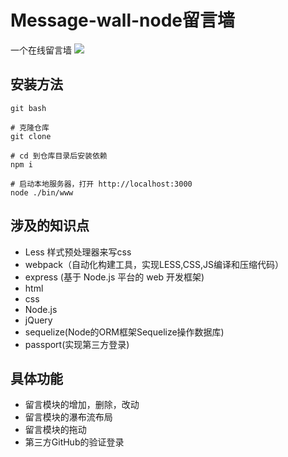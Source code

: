 # Message-wall-node留言墙

一个在线留言墙
![](https://upload-images.jianshu.io/upload_images/3429455-918f418e5f18dcd0.png?imageMogr2/auto-orient/strip%7CimageView2/2/w/1240)

## 安装方法
```
git bash

# 克隆仓库
git clone 

# cd 到仓库目录后安装依赖
npm i

# 启动本地服务器，打开 http://localhost:3000
node ./bin/www

```

## 涉及的知识点
- Less 样式预处理器来写css  
- webpack（自动化构建工具，实现LESS,CSS,JS编译和压缩代码）  
- express (基于 Node.js 平台的 web 开发框架)  
- html  
- css  
- Node.js  
- jQuery  
- sequelize(Node的ORM框架Sequelize操作数据库)  
- passport(实现第三方登录)  


## 具体功能
- 留言模块的增加，删除，改动
- 留言模块的瀑布流布局
- 留言模块的拖动
- 第三方GitHub的验证登录
